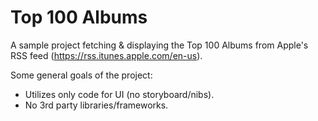 # Top 100 Albums
A sample project fetching &amp; displaying the Top 100 Albums from Apple's RSS feed (https://rss.itunes.apple.com/en-us).

Some general goals of the project:
- Utilizes only code for UI (no storyboard/nibs).
- No 3rd party libraries/frameworks.
